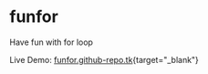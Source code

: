 # funfor
Have fun with for loop

Live Demo: [funfor.github-repo.tk](https://funfor.github-repo.tk){target="_blank"}
